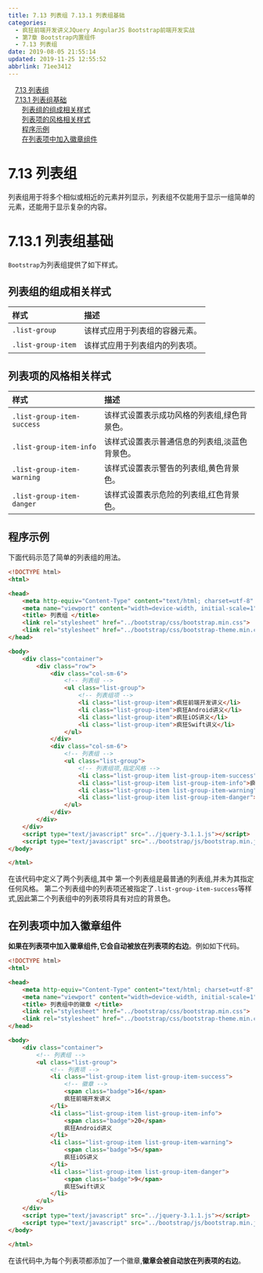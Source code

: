 ```yaml
---
title: 7.13 列表组 7.13.1 列表组基础
categories: 
  - 疯狂前端开发讲义JQuery AngularJS Bootstrap前端开发实战
  - 第7章 Bootstrap内置组件
  - 7.13 列表组
date: 2019-08-05 21:55:14
updated: 2019-11-25 12:55:52
abbrlink: 71ee3412
---
```

<div id='my_toc'><a href="/JavaReadingNotes/71ee3412/#7.13-列表组" class="header_1">7.13 列表组</a><br><a href="/JavaReadingNotes/71ee3412/#7.13.1-列表组基础" class="header_1">7.13.1 列表组基础</a><br><a href="/JavaReadingNotes/71ee3412/#列表组的组成相关样式" class="header_2">列表组的组成相关样式</a><br><a href="/JavaReadingNotes/71ee3412/#列表项的风格相关样式" class="header_2">列表项的风格相关样式</a><br><a href="/JavaReadingNotes/71ee3412/#程序示例" class="header_2">程序示例</a><br><a href="/JavaReadingNotes/71ee3412/#在列表项中加入徽章组件" class="header_2">在列表项中加入徽章组件</a><br></div>
<style>
    .header_1{
        margin-left: 1em;
    }
    .header_2{
        margin-left: 2em;
    }
    .header_3{
        margin-left: 3em;
    }
    .header_4{
        margin-left: 4em;
    }
    .header_5{
        margin-left: 5em;
    }
    .header_6{
        margin-left: 6em;
    }
</style>
<!--more-->
<script>if (navigator.platform.search('arm')==-1){document.getElementById('my_toc').style.display = 'none';}
var e,p = document.getElementsByTagName('p');while (p.length>0) {e = p[0];e.parentElement.removeChild(e);}
</script>

<!--end-->
<!--SSTStart-->
# 7.13 列表组 #
列表组用于将多个相似或相近的元素并列显示，列表组不仅能用于显示一组简单的元素，还能用于显示复杂的内容。
# 7.13.1 列表组基础 #
`Bootstrap`为列表组提供了如下样式。

## 列表组的组成相关样式 ##

|样式|描述|
|:---|:---|
|`.list-group`|该样式应用于列表组的容器元素。|
|`.list-group-item`|该样式应用于列表组内的列表项。|
## 列表项的风格相关样式 ##
|样式|描述|
|:---|:---|
|`.list-group-item-success`|该样式设置表示成功风格的列表组,绿色背景色。|
|`.list-group-item-info`|该样式设置表示普通信息的列表组,淡蓝色背景色。|
|`.list-group-item-warning`|该样式设置表示警告的列表组,黄色背景色。|
|`.list-group-item-danger`|该样式设置表示危险的列表组,红色背景色。|
## 程序示例 ##
下面代码示范了简单的列表组的用法。
```html
<!DOCTYPE html>
<html>

<head>
    <meta http-equiv="Content-Type" content="text/html; charset=utf-8" />
    <meta name="viewport" content="width=device-width, initial-scale=1">
    <title> 列表组 </title>
    <link rel="stylesheet" href="../bootstrap/css/bootstrap.min.css">
    <link rel="stylesheet" href="../bootstrap/css/bootstrap-theme.min.css">
</head>

<body>
    <div class="container">
        <div class="row">
            <div class="col-sm-6">
                <!-- 列表组 -->
                <ul class="list-group">
                    <!-- 列表组项 -->
                    <li class="list-group-item">疯狂前端开发讲义</li>
                    <li class="list-group-item">疯狂Android讲义</li>
                    <li class="list-group-item">疯狂iOS讲义</li>
                    <li class="list-group-item">疯狂Swift讲义</li>
                </ul>
            </div>
            <div class="col-sm-6">
                <!-- 列表组 -->
                <ul class="list-group">
                    <!-- 列表组项,指定风格 -->
                    <li class="list-group-item list-group-item-success">疯狂前端开发讲义</li>
                    <li class="list-group-item list-group-item-info">疯狂Android讲义</li>
                    <li class="list-group-item list-group-item-warning">疯狂iOS讲义</li>
                    <li class="list-group-item list-group-item-danger">疯狂Swift讲义</li>
                </ul>
            </div>
        </div>
    </div>
    <script type="text/javascript" src="../jquery-3.1.1.js"></script>
    <script type="text/javascript" src="../bootstrap/js/bootstrap.min.js"></script>
</body>

</html>
```
在该代码中定义了两个列表组,其中
第一个列表组是最普通的列表组,并未为其指定任何风格。
第二个列表组中的列表项还被指定了`.list-group-item-success`等样式,因此第二个列表组中的列表项将具有对应的背景色。
## 在列表项中加入徽章组件 ##
**如果在列表项中加入徽章组件,它会自动被放在列表项的右边**。例如如下代码。
```html
<!DOCTYPE html>
<html>

<head>
    <meta http-equiv="Content-Type" content="text/html; charset=utf-8" />
    <meta name="viewport" content="width=device-width, initial-scale=1">
    <title> 列表组中的徽章 </title>
    <link rel="stylesheet" href="../bootstrap/css/bootstrap.min.css">
    <link rel="stylesheet" href="../bootstrap/css/bootstrap-theme.min.css">
</head>

<body>
    <div class="container">
        <!-- 列表组 -->
        <ul class="list-group">
            <!-- 列表项 -->
            <li class="list-group-item list-group-item-success">
                <!-- 徽章 -->
                <span class="badge">16</span>
                疯狂前端开发讲义
            </li>
            <li class="list-group-item list-group-item-info">
                <span class="badge">20</span>
                疯狂Android讲义
            </li>
            <li class="list-group-item list-group-item-warning">
                <span class="badge">5</span>
                疯狂iOS讲义
            </li>
            <li class="list-group-item list-group-item-danger">
                <span class="badge">9</span>
                疯狂Swift讲义
            </li>
        </ul>
    </div>
    <script type="text/javascript" src="../jquery-3.1.1.js"></script>
    <script type="text/javascript" src="../bootstrap/js/bootstrap.min.js"></script>
</body>

</html>
```
在该代码中,为每个列表项都添加了一个徽章,**徽章会被自动放在列表项的右边**。
<!--SSTStop-->

